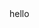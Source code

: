 <div>
  hello
  <a src="https://discordapp.com/widget?id=631072660872495104&theme=dark" width="350" height="500" allowtransparency="true"      frameborder="0"></a>
</div>
